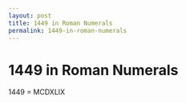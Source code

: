 ```yaml
---
layout: post
title: 1449 in Roman Numerals
permalink: 1449-in-roman-numerals
---
```


# 1449 in Roman Numerals

1449 = MCDXLIX
